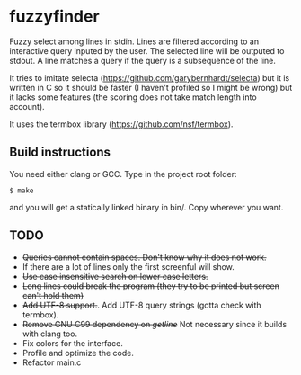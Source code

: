 fuzzyfinder
============

Fuzzy select among lines in stdin. Lines are filtered according to an
interactive query inputed by the user. The selected line will be
outputed to stdout. A line matches a query if the query is a subsequence
of the line.

It tries to imitate selecta (https://github.com/garybernhardt/selecta)
but it is written in C so it should be faster (I haven't profiled so I
might be wrong) but it lacks some features (the scoring does not take
match length into account).

It uses the termbox library (https://github.com/nsf/termbox).

Build instructions
------------------

You need either clang or GCC. Type in the project root folder:

    $ make

and you will get a statically linked binary in bin/. Copy wherever you want.

TODO
----

* ~~Queries cannot contain spaces. Don't know why it does not work.~~
* If there are a lot of lines only the first screenful will show.
* ~~Use case insensitive search on lower case letters.~~
* ~~Long lines could break the program (they try to be printed but screen can't hold them)~~
* ~~Add UTF-8 support.~~. Add UTF-8 query strings (gotta check with termbox).
* ~~Remove GNU C99 dependency on _getline_~~ Not necessary since it builds with clang too.
* Fix colors for the interface.
* Profile and optimize the code.
* Refactor main.c
